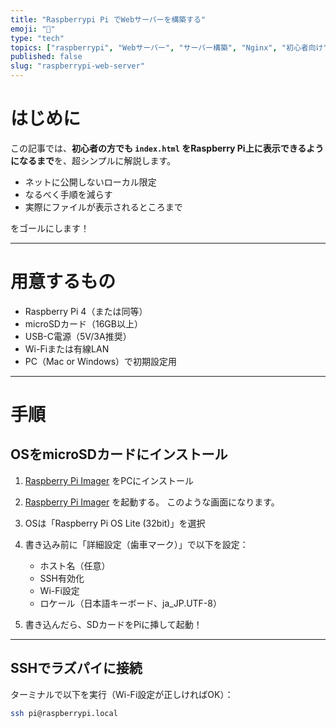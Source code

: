 ```yaml
---
title: "Raspberrypi Pi でWebサーバーを構築する"
emoji: "🍓"
type: "tech"
topics: ["raspberrypi", "Webサーバー", "サーバー構築", "Nginx", "初心者向け"]
published: false
slug: "raspberrypi-web-server"
---
```


# はじめに
この記事では、**初心者の方でも `index.html` をRaspberry Pi上に表示できるようになるまで**を、超シンプルに解説します。

- ネットに公開しないローカル限定
- なるべく手順を減らす
- 実際にファイルが表示されるところまで

をゴールにします！

---

# 用意するもの

- Raspberry Pi 4（または同等）
- microSDカード（16GB以上）
- USB-C電源（5V/3A推奨）
- Wi-Fiまたは有線LAN
- PC（Mac or Windows）で初期設定用

---

# 手順
## OSをmicroSDカードにインストール

1. [Raspberry Pi Imager](https://www.raspberrypi.com/software/) をPCにインストール
2. [Raspberry Pi Imager](https://www.raspberrypi.com/software/) を起動する。
このような画面になります。


4. OSは「Raspberry Pi OS Lite (32bit)」を選択
5. 書き込み前に「詳細設定（歯車マーク）」で以下を設定：
   - ホスト名（任意）
   - SSH有効化
   - Wi-Fi設定
   - ロケール（日本語キーボード、ja_JP.UTF-8）
6. 書き込んだら、SDカードをPiに挿して起動！

---

## SSHでラズパイに接続

ターミナルで以下を実行（Wi-Fi設定が正しければOK）：

```bash
ssh pi@raspberrypi.local